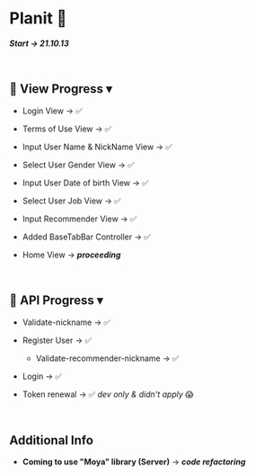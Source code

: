 # Planit 📖
***Start → 21.10.13***

</br>

## 📱 View Progress ▾
* Login View → ✅

* Terms of Use View → ✅

* Input User Name & NickName View → ✅

* Select User Gender View → ✅

* Input User Date of birth View → ✅

* Select User Job View → ✅

* Input Recommender View → ✅

* Added BaseTabBar Controller → ✅

* Home View → ***proceeding***

</br>

## 🔗 API Progress ▾
* Validate-nickname → ✅

* Register User → ✅
    * Validate-recommender-nickname → ✅

* Login → ✅

* Token renewal → ✅   *dev only & didn't apply* 😱

</br>


## Additional Info
* **Coming to use "Moya" library (Server)** → ***code refactoring***
